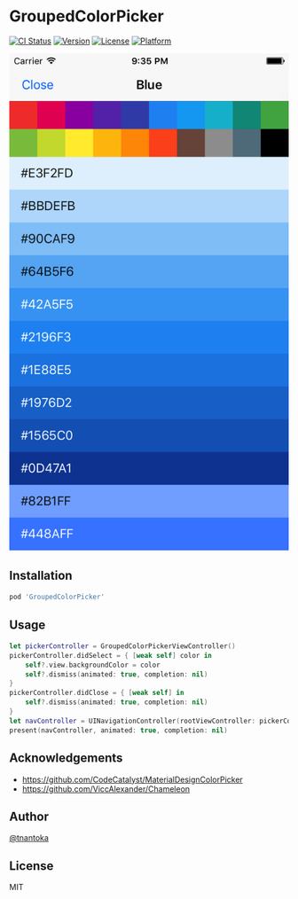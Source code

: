 # GroupedColorPicker

[![CI Status](http://img.shields.io/travis/tnantoka/GroupedColorPicker.svg?style=flat)](https://travis-ci.org/tnantoka/GroupedColorPicker)
[![Version](https://img.shields.io/cocoapods/v/GroupedColorPicker.svg?style=flat)](http://cocoapods.org/pods/GroupedColorPicker)
[![License](https://img.shields.io/cocoapods/l/GroupedColorPicker.svg?style=flat)](http://cocoapods.org/pods/GroupedColorPicker)
[![Platform](https://img.shields.io/cocoapods/p/GroupedColorPicker.svg?style=flat)](http://cocoapods.org/pods/GroupedColorPicker)

![](/screenshot.png)

## Installation

```ruby
pod 'GroupedColorPicker'
```

## Usage

```swift
let pickerController = GroupedColorPickerViewController()
pickerController.didSelect = { [weak self] color in
    self?.view.backgroundColor = color
    self?.dismiss(animated: true, completion: nil)
}
pickerController.didClose = { [weak self] in
    self?.dismiss(animated: true, completion: nil)
}
let navController = UINavigationController(rootViewController: pickerController)
present(navController, animated: true, completion: nil)
```

## Acknowledgements

- https://github.com/CodeCatalyst/MaterialDesignColorPicker
- https://github.com/ViccAlexander/Chameleon

## Author

[@tnantoka](https://twitter.com/tnantoka)

## License

MIT
